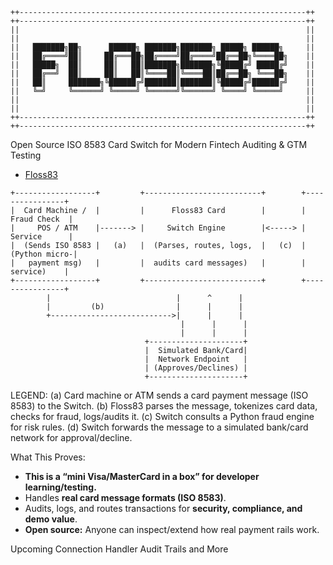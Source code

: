 
```text
++----------------------------------------------------------------++
++----------------------------------------------------------------++
||                                                                ||
||                                                                ||
||   ███████╗██╗      ██████╗ ███████╗███████╗ █████╗ ██████╗     ||
||   ██╔════╝██║     ██╔═══██╗██╔════╝██╔════╝██╔══██╗╚════██╗    ||
||   █████╗  ██║     ██║   ██║███████╗███████╗╚█████╔╝ █████╔╝    ||
||   ██╔══╝  ██║     ██║   ██║╚════██║╚════██║██╔══██╗ ╚═══██╗    ||
||   ██║     ███████╗╚██████╔╝███████║███████║╚█████╔╝██████╔╝    ||
||   ╚═╝     ╚══════╝ ╚═════╝ ╚══════╝╚══════╝ ╚════╝ ╚═════╝     ||
||                                                                ||
||                                                                ||
++----------------------------------------------------------------++
++----------------------------------------------------------------++

```

Open Source ISO 8583 Card Switch for Modern Fintech Auditing &amp; GTM Testing

- [Floss83](https://github.com/floss83)


```text
+------------------+         +--------------------------+        +----------------+
|  Card Machine /  |         |      Floss83 Card        |        |   Fraud Check  |
|     POS / ATM    |-------> |     Switch Engine        |<-----> |   Service      |
|  (Sends ISO 8583 |   (a)   |  (Parses, routes, logs,  |   (c)  |  (Python micro-|
|   payment msg)   |         |  audits card messages)   |        |    service)    |
+------------------+         +--------------------------+        +----------------+
        |                            |      ^      |
        |         (b)                |      |      |
        +--------------------------->|      |      |
                                      |      |      |
                                      |      |      |
                              +---------------------+
                              |  Simulated Bank/Card|
                              |  Network Endpoint   |
                              | (Approves/Declines) |
                              +---------------------+
```
LEGEND:
(a) Card machine or ATM sends a card payment message (ISO 8583) to the Switch.
(b) Floss83 parses the message, tokenizes card data, checks for fraud, logs/audits it.
(c) Switch consults a Python fraud engine for risk rules.
(d) Switch forwards the message to a simulated bank/card network for approval/decline.

What This Proves:
- **This is a “mini Visa/MasterCard in a box” for developer learning/testing.**
- Handles **real card message formats (ISO 8583)**.
- Audits, logs, and routes transactions for **security, compliance, and demo value**.
- **Open source:** Anyone can inspect/extend how real payment rails work.


Upcoming Connection Handler 
Audit Trails 
and More 
